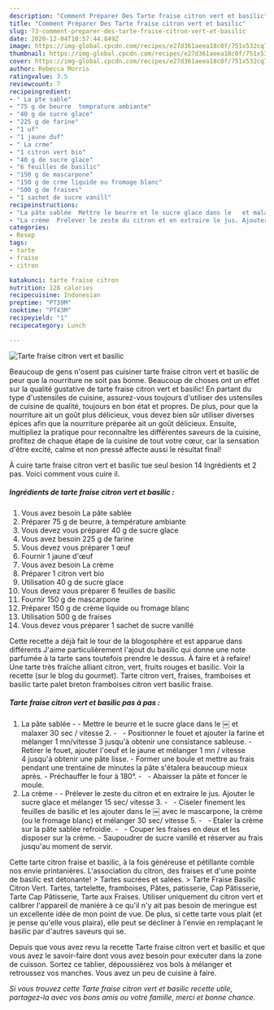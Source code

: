 ```yaml
---
description: "Comment Préparer Des Tarte fraise citron vert et basilic"
title: "Comment Préparer Des Tarte fraise citron vert et basilic"
slug: 73-comment-preparer-des-tarte-fraise-citron-vert-et-basilic
date: 2020-12-04T10:57:44.849Z
image: https://img-global.cpcdn.com/recipes/e27d361aeea18c0f/751x532cq70/tarte-fraise-citron-vert-et-basilic-photo-principale-de-la-recette.jpg
thumbnail: https://img-global.cpcdn.com/recipes/e27d361aeea18c0f/751x532cq70/tarte-fraise-citron-vert-et-basilic-photo-principale-de-la-recette.jpg
cover: https://img-global.cpcdn.com/recipes/e27d361aeea18c0f/751x532cq70/tarte-fraise-citron-vert-et-basilic-photo-principale-de-la-recette.jpg
author: Rebecca Morris
ratingvalue: 3.5
reviewcount: 7
recipeingredient:
- " La pte sable"
- "75 g de beurre  temprature ambiante"
- "40 g de sucre glace"
- "225 g de farine"
- "1 uf"
- "1 jaune duf"
- " La crme"
- "1 citron vert bio"
- "40 g de sucre glace"
- "6 feuilles de basilic"
- "150 g de mascarpone"
- "150 g de crme liquide ou fromage blanc"
- "500 g de fraises"
- "1 sachet de sucre vanill"
recipeinstructions:
- "La pâte sablée  Mettre le beurre et le sucre glace dans le ￼ et malaxer 30 sec / vitesse 2.   Positionner le fouet et ajouter la farine et mélanger 1 mn/vitesse 3 jusqu&#39;à obtenir une consistance sableuse. Retirer le fouet, ajouter l&#39;oeuf et le jaune et mélanger 1 mn / vitesse 4 jusqu&#39;à obtenir une pâte lisse. Former une boule et mettre au frais pendant une trentaine de minutes la pâte s&#39;étalera beaucoup mieux après. Préchauffer le four à 180°.   Abaisser la pâte et foncer le moule."
- "La crème  Prélever le zeste du citron et en extraire le jus. Ajouter le sucre glace et mélanger 15 sec/ vitesse 3.   Ciseler finement les feuilles de basilic et les ajouter dans le ￼ avec le mascarpone, la crème (ou le fromage blanc) et mélanger 30 sec/ vitesse 5.   Etaler la crème sur la pâte sablée refroidie.   Couper les fraises en deux et les disposer sur la crème. Saupoudrer de sucre vanillé et réserver au frais jusqu&#39;au moment de servir."
categories:
- Resep
tags:
- tarte
- fraise
- citron

katakunci: tarte fraise citron 
nutrition: 128 calories
recipecuisine: Indonesian
preptime: "PT39M"
cooktime: "PT43M"
recipeyield: "1"
recipecategory: Lunch

---
```



![Tarte fraise citron vert et basilic](https://img-global.cpcdn.com/recipes/e27d361aeea18c0f/751x532cq70/tarte-fraise-citron-vert-et-basilic-photo-principale-de-la-recette.jpg)

Beaucoup de gens n'osent pas cuisiner tarte fraise citron vert et basilic de peur que la nourriture ne soit pas bonne. Beaucoup de choses ont un effet sur la qualité gustative de tarte fraise citron vert et basilic! En partant du type d'ustensiles de cuisine, assurez-vous toujours d'utiliser des ustensiles de cuisine de qualité, toujours en bon état et propres. De plus, pour que la nourriture ait un goût plus délicieux, vous devez bien sûr utiliser diverses épices afin que la nourriture préparée ait un goût délicieux. Ensuite, multipliez la pratique pour reconnaître les différentes saveurs de la cuisine, profitez de chaque étape de la cuisine de tout votre cœur, car la sensation d'être excité, calme et non pressé affecte aussi le résultat final!

<!--inarticleads1-->

À cuire tarte fraise citron vert et basilic tue seul besion 14 Ingrédients et 2 pas. Voici comment vous cuire il.

##### Ingrédients de tarte fraise citron vert et basilic :

1. Vous avez besoin  La pâte sablée
1. Préparer 75 g de beurre, à température ambiante
1. Vous devez vous préparer 40 g de sucre glace
1. Vous avez besoin 225 g de farine
1. Vous devez vous préparer 1 œuf
1. Fournir 1 jaune d&#39;œuf
1. Vous avez besoin  La crème
1. Préparer 1 citron vert bio
1. Utilisation 40 g de sucre glace
1. Vous devez vous préparer 6 feuilles de basilic
1. Fournir 150 g de mascarpone
1. Préparer 150 g de crème liquide ou fromage blanc
1. Utilisation 500 g de fraises
1. Vous devez vous préparer 1 sachet de sucre vanillé


Cette recette a déjà fait le tour de la blogosphère et est apparue dans différents J&#39;aime particulièrement l&#39;ajout du basilic qui donne une note parfumée à la tarte sans toutefois prendre le dessus. À faire et à refaire! Une tarte très fraîche alliant citron, vert, fruits rouges et basilic. Voir la recette (sur le blog du gourmet). Tarte citron vert, fraises, framboises et basilic tarte palet breton framboises citron vert basilic fraise. 

<!--inarticleads2-->

##### Tarte fraise citron vert et basilic pas à pas :

1. La pâte sablée -  - Mettre le beurre et le sucre glace dans le ￼ et malaxer 30 sec / vitesse 2. -   - Positionner le fouet et ajouter la farine et mélanger 1 mn/vitesse 3 jusqu&#39;à obtenir une consistance sableuse. - Retirer le fouet, ajouter l&#39;oeuf et le jaune et mélanger 1 mn / vitesse 4 jusqu&#39;à obtenir une pâte lisse. - Former une boule et mettre au frais pendant une trentaine de minutes la pâte s&#39;étalera beaucoup mieux après. - Préchauffer le four à 180°. -   - Abaisser la pâte et foncer le moule.
1. La crème -  - Prélever le zeste du citron et en extraire le jus. Ajouter le sucre glace et mélanger 15 sec/ vitesse 3. -   - Ciseler finement les feuilles de basilic et les ajouter dans le ￼ avec le mascarpone, la crème (ou le fromage blanc) et mélanger 30 sec/ vitesse 5. -   - Etaler la crème sur la pâte sablée refroidie. -   - Couper les fraises en deux et les disposer sur la crème. - Saupoudrer de sucre vanillé et réserver au frais jusqu&#39;au moment de servir.


Cette tarte citron fraise et basilic, à la fois généreuse et pétillante comble nos envie printanières. L&#39;association du citron, des fraises et d&#39;une pointe de basilic est détonante! &gt; Tartes sucrées et salées. &gt; Tarte Fraise Basilic Citron Vert. Tartes, tartelette, framboises, Pâtes, patisserie, Cap Pâtisserie, Tarte Cap Pâtisserie, Tarte aux Fraises. Utiliser uniquement du citron vert et calibrer l&#39;appareil de manière à ce qu&#39;il n&#39;y ait pas besoin de meringue est un excellente idée de mon point de vue. De plus, si cette tarte vous plait (et je pense qu&#39;elle vous plaira), elle peut se décliner à l&#39;envie en remplaçant le basilic par d&#39;autres saveurs qui se. 

<!--inarticleads1-->

<p>
Depuis que vous avez revu la recette Tarte fraise citron vert et basilic et que vous avez le savoir-faire dont vous avez besoin pour exécuter dans la zone de cuisson. Sortez ce tablier, dépoussiérez vos bols à mélanger et retroussez vos manches. Vous avez un peu de cuisine à faire.
</p>

<p>
<i>Si vous trouvez cette Tarte fraise citron vert et basilic recette utile, partagez-la avec vos bons amis ou votre famille, merci et bonne chance.</i>
</p>
